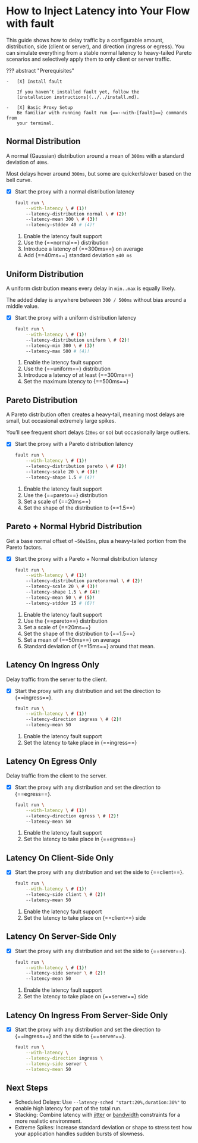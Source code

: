 # How to Inject Latency into Your Flow with fault

This guide shows how to delay traffic by a configurable amount, distribution,
side (client or server), and direction (ingress or egress). You can simulate
everything from a stable normal latency to heavy-tailed Pareto scenarios and
selectively apply them to only client or server traffic.

??? abstract "Prerequisites"

    -   [X] Install fault

        If you haven’t installed fault yet, follow the
        [installation instructions](../../install.md).

    -   [X] Basic Proxy Setup
        Be familiar with running fault run {==--with-[fault]==} commands from
        your terminal.

## Normal Distribution

A normal (Gaussian) distribution around a mean of `300ms` with a standard
deviation of `40ms`.

Most delays hover around `300ms`, but some are quicker/slower based on the bell
curve.

-   [X] Start the proxy with a normal distribution latency

    ```bash
    fault run \
        --with-latency \ # (1)!
        --latency-distribution normal \ # (2)!
        --latency-mean 300 \ # (3)!
        --latency-stddev 40 # (4)!
    ```

    1.  Enable the latency fault support
    2.  Use the {==normal==} distribution
    3.  Introduce a latency of {==300ms==} on average
    4.  Add {==40ms==} standard deviation `±40 ms`

## Uniform Distribution

A uniform distribution means every delay in `min..max` is equally likely.

The added delay is anywhere between `300 / 500ms` without bias around a middle
value.

-   [X] Start the proxy with a uniform distribution latency

    ```bash
    fault run \
        --with-latency \ # (1)!
        --latency-distribution uniform \ # (2)!
        --latency-min 300 \ # (3)!
        --latency-max 500 # (4)!
    ```

    1.  Enable the latency fault support
    2.  Use the {==uniform==} distribution
    3.  Introduce a latency of at least {==300ms==}
    4.  Set the maximum latency to {==500ms==}


## Pareto Distribution

A Pareto distribution often creates a heavy‐tail, meaning most delays are small,
but occasional extremely large spikes.

You’ll see frequent short delays (`20ms` or so) but occasionally large outliers.

-   [X] Start the proxy with a Pareto distribution latency

    ```bash
    fault run \
        --with-latency \ # (1)!
        --latency-distribution pareto \ # (2)!
        --latency-scale 20 \ # (3)!
        --latency-shape 1.5 # (4)!
    ```

    1.  Enable the latency fault support
    2.  Use the {==pareto==} distribution
    3.  Set a scale of {==20ms==}
    4.  Set the shape of the distribution to {==1.5==}

## Pareto + Normal Hybrid Distribution

Get a base normal offset of `~50±15ms`, plus a heavy‐tailed portion from the
Pareto factors.

-   [X] Start the proxy with a Pareto + Normal distribution latency

    ```bash
    fault run \
        --with-latency \ # (1)!
        --latency-distribution paretonormal \ # (2)!
        --latency-scale 20 \ # (3)!
        --latency-shape 1.5 \ # (4)!
        --latency-mean 50 \ # (5)!
        --latency-stddev 15 # (6)!
    ```

    1.  Enable the latency fault support
    2.  Use the {==pareto==} distribution
    3.  Set a scale of {==20ms==}
    4.  Set the shape of the distribution to {==1.5==}
    5.  Set a mean of {==50ms==} on average
    6.  Standard deviation of {==15ms==} around that mean.

## Latency On Ingress Only

Delay traffic from the server to the client.

-   [X] Start the proxy with any distribution and set the direction to {==ingress==}.

    ```bash
    fault run \
        --with-latency \ # (1)!
        --latency-direction ingress \ # (2)!
        --latency-mean 50
    ```

    1.  Enable the latency fault support
    2.  Set the latency to take place in {==ingress==}

## Latency On Egress Only

Delay traffic from the client to the server.

-   [X] Start the proxy with any distribution and set the direction to {==egress==}.

    ```bash
    fault run \
        --with-latency \ # (1)!
        --latency-direction egress \ # (2)!
        --latency-mean 50
    ```

    1.  Enable the latency fault support
    2.  Set the latency to take place in {==egress==}

## Latency On Client-Side Only

-   [X] Start the proxy with any distribution and set the side to {==client==}.

    ```bash
    fault run \
        --with-latency \ # (1)!
        --latency-side client \ # (2)!
        --latency-mean 50
    ```

    1.  Enable the latency fault support
    2.  Set the latency to take place on {==client==} side

## Latency On Server-Side Only

-   [X] Start the proxy with any distribution and set the side to {==server==}.

    ```bash
    fault run \
        --with-latency \ # (1)!
        --latency-side server \ # (2)!
        --latency-mean 50
    ```

    1.  Enable the latency fault support
    2.  Set the latency to take place on {==server==} side


## Latency On Ingress From Server-Side Only

-   [X] Start the proxy with any distribution and set the direction to {==ingress==} and the side to {==server==}.

    ```bash
    fault run \
        --with-latency \
        --latency-direction ingress \
        --latency-side server \
        --latency-mean 50
    ```

## Next Steps

- Scheduled Delays: Use `--latency-sched "start:20%,duration:30%"` to enable
  high latency for part of the total run.
- Stacking: Combine latency with [jitter](configure-jitter.md) or
  [bandwidth](configure-bandwidth.md) constraints for a more
  realistic environment.
- Extreme Spikes: Increase standard deviation or shape to stress test how your
  application handles sudden bursts of slowness.
